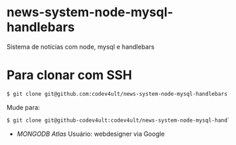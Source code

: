 # news-system-node-mysql-handlebars

Sistema de notícias com node, mysql e handlebars

# Para clonar com SSH
```bash
$ git clone git@github.com:codev4ult/news-system-node-mysql-handlebars.git 
```

Mude para:
```bash
$ git clone git@github-codev4ult:codev4ult/news-system-node-mysql-handlebars.git 
```
- *MONGODB Atlas*
Usuário: webdesigner via Google

